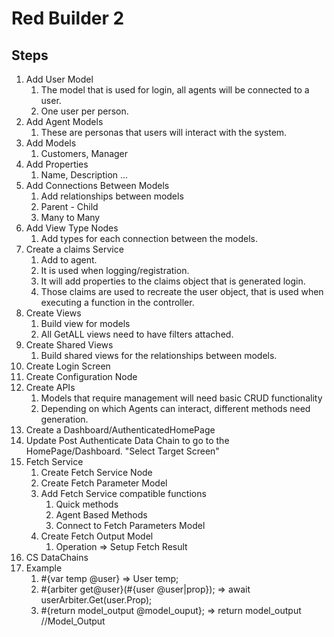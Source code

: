 # Red Builder 2


## Steps

1. Add User Model
    1. The model that is used for login, all agents will be connected to a user.
    1. One user per person.
1. Add Agent Models
    1. These are personas that users will interact with the system.
1. Add Models
    1. Customers, Manager
1. Add Properties
    1. Name, Description ...
1. Add Connections Between Models
    1. Add relationships between models
    1. Parent - Child
    1. Many to Many
1. Add View Type Nodes
    1. Add types for each connection between the models.
1. Create a claims Service
    1. Add to agent.
    1. It is used when logging/registration.
    1. It will add properties to the claims object that is generated login.
    1. Those claims are used to recreate the user object, that is used when executing a function in the controller.
1. Create Views
    1. Build view for models
    1. All GetALL views need to have filters attached.
1. Create Shared Views
    1. Build shared views for the relationships between models.
1. Create Login Screen
1. Create Configuration Node
1. Create APIs
    1. Models that require management will need basic CRUD functionality
    1. Depending on which Agents can interact, different methods need generation.
1. Create a Dashboard/AuthenticatedHomePage
1. Update Post Authenticate Data Chain to go to the HomePage/Dashboard. "Select Target Screen"
1. Fetch Service
    1. Create Fetch Service Node
    1. Create Fetch Parameter Model
    1. Add Fetch Service compatible functions
        1. Quick methods
        1. Agent Based Methods
        1. Connect to Fetch Parameters Model
    1. Create Fetch Output Model
        1.  Operation => Setup Fetch Result
1. CS DataChains
  1. Example
      1. #{var temp @user} => User temp;
      1. #{arbiter get@user}(#{user @user|prop}); => await userArbiter.Get(user.Prop);
      1. #{return model_output @model_ouput}; => return model_output //Model_Output
